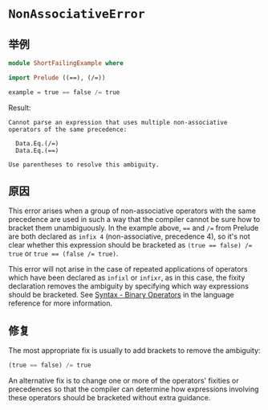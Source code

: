 # `NonAssociativeError`

## 举例

```purescript
module ShortFailingExample where

import Prelude ((==), (/=))

example = true == false /= true
```

Result:
```
Cannot parse an expression that uses multiple non-associative operators of the same precedence:

  Data.Eq.(/=)
  Data.Eq.(==)

Use parentheses to resolve this ambiguity.
```

## 原因

This error arises when a group of non-associative operators with the same precedence are used in such a way that the compiler cannot be sure how to bracket them unambiguously. In the example above, `==` and `/=` from Prelude are both declared as `infix 4` (non-associative, precedence 4), so it's not clear whether this expression should be bracketed as `(true == false) /= true` or `true == (false /= true)`.

This error will not arise in the case of repeated applications of operators which have been declared as `infixl` or `infixr`, as in this case, the fixity declaration removes the ambiguity by specifying which way expressions should be bracketed. See [Syntax - Binary Operators](../language/Syntax.md#binary-operators) in the language reference for more information.

## 修复

The most appropriate fix is usually to add brackets to remove the ambiguity:

```purescript
(true == false) /= true
```

An alternative fix is to change one or more of the operators' fixities or precedences so that the compiler can determine how expressions involving these operators should be bracketed without extra guidance.
